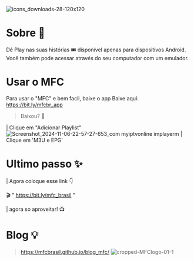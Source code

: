 ![icons_downloads-28-120x120](https://github.com/user-attachments/assets/bc7efceb-451e-4b9b-b0e1-ef2be7b7a4e9)

# Sobre 🔔
Dê Play nas suas histórias 🎟️
disponível apenas para dispositivos Android. Você também pode acessar através do seu computador com um emulador.

# Usar o MFC
Para usar o "MFC" e bem facil, baixe o app
Baixe aqui: 
https://bit.ly/mfcbr_app
> Baixou? 🤩

| Clique em "Adicionar Playlist"
![Screenshot_2024-11-06-22-57-27-653_com myiptvonline implayerm](https://github.com/user-attachments/assets/de38c776-8632-4165-8dec-0cdcf036aa92)
| Clique em 'M3U e EPG'
# Ultimo passo ✨
| Agora coloque esse link 👇

🎬 " https://bit.ly/mfc_brasil "

| agora so aproveitar! 📺

# Blog 💡
> https://mfcbrasil.github.io/blog_mfc/
![cropped-MFClogo-01-1](https://github.com/user-attachments/assets/ee60c745-be54-421a-a0b7-f8da2db94736)
